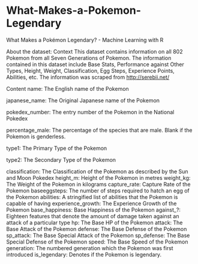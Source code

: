 # What-Makes-a-Pokemon-Legendary
What Makes a Pokémon Legendary? - Machine Learning with R

About the dataset: 
Context
This dataset contains information on all 802 Pokemon from all Seven Generations of Pokemon. The information contained in this dataset include Base Stats, Performance against Other Types, Height, Weight, Classification, Egg Steps, Experience Points, Abilities, etc. The information was scraped from http://serebii.net/

Content
name: The English name of the Pokemon

japanese_name: The Original Japanese name of the Pokemon

pokedex_number: The entry number of the Pokemon in the National Pokedex

percentage_male: The percentage of the species that are male. Blank if the Pokemon is genderless.

type1: The Primary Type of the Pokemon

type2: The Secondary Type of the Pokemon

classification: The Classification of the Pokemon as described by the Sun and Moon Pokedex
height_m: Height of the Pokemon in metres
weight_kg: The Weight of the Pokemon in kilograms
capture_rate: Capture Rate of the Pokemon
baseeggsteps: The number of steps required to hatch an egg of the Pokemon
abilities: A stringified list of abilities that the Pokemon is capable of having
experience_growth: The Experience Growth of the Pokemon
base_happiness: Base Happiness of the Pokemon
against_?: Eighteen features that denote the amount of damage taken against an attack of a particular type
hp: The Base HP of the Pokemon
attack: The Base Attack of the Pokemon
defense: The Base Defense of the Pokemon
sp_attack: The Base Special Attack of the Pokemon
sp_defense: The Base Special Defense of the Pokemon
speed: The Base Speed of the Pokemon
generation: The numbered generation which the Pokemon was first introduced
is_legendary: Denotes if the Pokemon is legendary.
